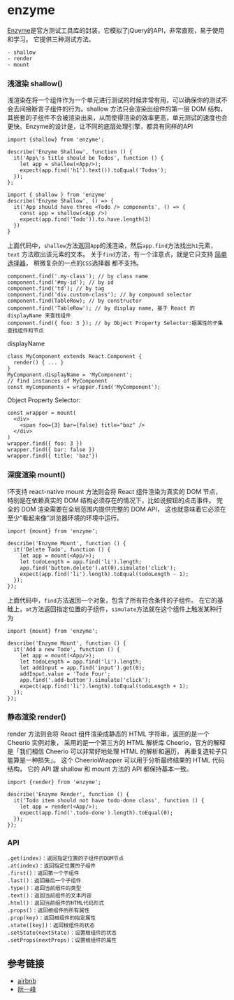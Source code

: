 # enzyme
[Enzyme](https://github.com/airbnb/enzyme)是官方测试工具库的封装，它模拟了jQuery的API，非常直观，易于使用和学习。
它提供三种测试方法。

```
- shallow
- render
- mount
```
### 浅渲染 shallow()
浅渲染在将一个组件作为一个单元进行测试的时候非常有用，可以确保你的测试不会去间接断言子组件的行为。shallow 方法只会渲染出组件的第一层 DOM 结构，
其嵌套的子组件不会被渲染出来，从而使得渲染的效率更高，单元测试的速度也会更快。Enzyme的设计是，让不同的底层处理引擎，都具有同样的API

```
import {shallow} from 'enzyme';

describe('Enzyme Shallow', function () {
  it('App\'s title should be Todos', function () {
    let app = shallow(<App/>);
    expect(app.find('h1').text()).toEqual('Todos');
  });
};
```
```
import { shallow } from 'enzyme'
describe('Enzyme Shallow', () => {
  it('App should have three <Todo /> components', () => {
    const app = shallow(<App />)
    expect(app.find('Todo')).to.have.length(3)
  })
}
```
上面代码中，`shallow`方法返回`App`的浅渲染，然后`app.find`方法找出`h1`元素，`text`
方法取出该元素的文本。
关于`find`方法，有一个注意点，就是它只支持
[简单选择器](http://airbnb.io/enzyme/docs/api/ShallowWrapper/find.html)，
稍微复杂的一点的`CSS`选择器
都不支持。
```
component.find('.my-class'); // by class name
component.find('#my-id'); // by id
component.find('td'); // by tag
component.find('div.custom-class'); // by compound selector
component.find(TableRow); // by constructor
component.find('TableRow'); // by display name, 基于 React 的 displayName 来查找组件
component.find({ foo: 3 }); // by Object Property Selector:据属性的子集查找组件和节点
```
displayName
```
class MyComponent extends React.Component {
  render() { ... }
}
MyComponent.displayName = 'MyComponent';
// find instances of MyComponent
const myComponents = wrapper.find('MyComponent');
```
Object Property Selector:

```
const wrapper = mount(
  <div>
    <span foo={3} bar={false} title="baz" />
  </div>
)
wrapper.find({ foo: 3 })
wrapper.find({ bar: false })
wrapper.find({ title: 'baz'})
```


### 深度渲染 mount()
!不支持 react-native
mount 方法则会将 React 组件渲染为真实的 DOM 节点，
特别是在依赖真实的 DOM 结构必须存在的情况下，比如说按钮的点击事件。
完全的 DOM 渲染需要在全局范围内提供完整的 DOM API， 这也就意味着它必须在至少“看起来像”浏览器环境的环境中运行。
```
import {mount} from 'enzyme';

describe('Enzyme Mount', function () {
  it('Delete Todo', function () {
    let app = mount(<App/>);
    let todoLength = app.find('li').length;
    app.find('button.delete').at(0).simulate('click');
    expect(app.find('li').length).toEqual(todoLength - 1);
  });
});
```
上面代码中，`find`方法返回一个对象，包含了所有符合条件的子组件。
在它的基础上，`at`方法返回指定位置的子组件，`simulate`方法就在这个组件上触发某种行为
```
import {mount} from 'enzyme';

describe('Enzyme Mount', function () {
  it('Add a new Todo', function () {
    let app = mount(<App/>);
    let todoLength = app.find('li').length;
    let addInput = app.find('input').get(0);
    addInput.value = 'Todo Four';
    app.find('.add-button').simulate('click');
    expect(app.find('li').length).toEqual(todoLength + 1);
  });
});
```

### 静态渲染 render()
render 方法则会将 React 组件渲染成静态的 HTML 字符串，返回的是一个 Cheerio 实例对象，
采用的是一个第三方的 HTML 解析库 Cheerio，官方的解释是「我们相信 Cheerio 可以非常好地处理 HTML 的解析和遍历，
再重复造轮子只能算是一种损失」。
这个 CheerioWrapper 可以用于分析最终结果的 HTML 代码结构，
它的 API 跟 shallow 和 mount 方法的 API 都保持基本一致。
```
import {render} from 'enzyme';

describe('Enzyme Render', function () {
  it('Todo item should not have todo-done class', function () {
    let app = render(<App/>);
    expect(app.find('.todo-done').length).toEqual(0);
  });
});
```

### API
```
.get(index)：返回指定位置的子组件的DOM节点
.at(index)：返回指定位置的子组件
.first()：返回第一个子组件
.last()：返回最后一个子组件
.type()：返回当前组件的类型
.text()：返回当前组件的文本内容
.html()：返回当前组件的HTML代码形式
.props()：返回根组件的所有属性
.prop(key)：返回根组件的指定属性
.state([key])：返回根组件的状态
.setState(nextState)：设置根组件的状态
.setProps(nextProps)：设置根组件的属性
```

## 参考链接
- [airbnb](http://airbnb.io/enzyme/docs/api/index.html)
- [阮一峰](http://www.ruanyifeng.com/blog/2016/02/react-testing-tutorial.html)